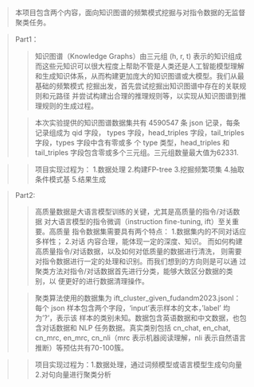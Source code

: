 > 本项目包含两个内容，面向知识图谱的频繁模式挖掘与对指令数据的无监督聚类任务。

> Part1：
> > 知识图谱（Knowledge Graphs）由三元组 (h, r, t) 表示的知识组成
> > 而这些元知识可以很大程度上帮助不管是人类还是人工智能模型理解和生成知识体系，从而构建更加庞大的知识图谱或大模型。我们从最基础的频繁模式
> > 挖掘出发，首先尝试挖掘出知识图谱中存在的关联规则和元路径
> > 并尝试构建出合理的推理规则等，以实现从知识图谱到推理规则的生成过程。
>
> > 本次实验提供的知识图谱数据集共有 4590547 条 json 记录，每条记录组成为 qid 字段，
types 字段，head_triples 字段，tail_triples 字段，types 字段中含有零或多
个 type 类型，head_triples 和 tail_triples 字段包含零或多个三元组。三元组数量最大值为62331.

> > 项目实现过程为：
> > 1.数据处理 2.构建FP-tree 3.挖掘频繁项集 4.抽取条件模式基 5.结果生成 

> Part2:
> > 高质量数据是大语言模型训练的关键，尤其是高质量的指令/对话数据
对大语言模型的指令微调（instruction fine-tuning, ift）至关重要。高质量
指令数据集需要具有两个特点： 
1.数据集内的不同对话应多样性； 
2.对话
内容合理，能体现一定的深度、知识。
而如何构建高质量指令/对话数据，以及如何对低质量的数据进行清洗，
则需要对指令数据进行一定的处理和识别。而我们想到的方向则是可以通
过聚类方法对指令/对话数据首先进行分类，能够大致区分数据的类别，以
便更好的进行数据清理操作。
>
> > 聚类算法使用的数据集为 ift_cluster_given_fudandm2023.jsonl：每个
json 样本包含两个字段，‘input’表示样本的文本，’label’ 均为’?’，表示该
样本的类别未知。数据包含英语数据和中文数据，也包含对话数据和 NLP
任务数据。真实类别包括 cn_chat, en_chat, cn_mrc, en_mrc, cn_nli（mrc
表示机器阅读理解，nli 表示自然语言推断）等预估共有70-100簇。

> > 项目实现过程为：1.数据处理，通过词频模型或语言模型生成句向量 2.对句向量进行聚类分析